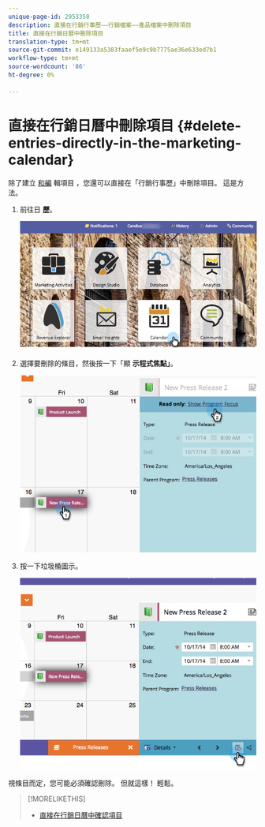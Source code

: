 ```yaml
---
unique-page-id: 2953358
description: 直接在行銷行事歷——行銷檔案——產品檔案中刪除項目
title: 直接在行銷日曆中刪除項目
translation-type: tm+mt
source-git-commit: e149133a5383faaef5e9c9b7775ae36e633ed7b1
workflow-type: tm+mt
source-wordcount: '86'
ht-degree: 0%

---
```



# 直接在行銷日曆中刪除項目 {#delete-entries-directly-in-the-marketing-calendar}

除了建立 [和編](create-entries-directly-in-the-marketing-calendar.md) 輯項目 [](edit-entries-directly-in-the-marketing-calendar.md) ，您還可以直接在「行銷行事歷」中刪除項目。 這是方法。

1. 前往日 **歷**。

   ![](assets/2017-05-10-15-30-47-4.png)

1. 選擇要刪除的條目，然後按一下「顯 **示程式焦點」**。

   ![](assets/image2014-10-20-13-3a20-3a33.png)

1. 按一下垃圾桶圖示。

   ![](assets/image2014-10-20-13-3a20-3a42.png)

視條目而定，您可能必須確認刪除。 但就這樣！ 輕鬆。

>[!MORELIKETHIS]
>
>* [直接在行銷日曆中確認項目](confirm-entries-directly-in-the-marketing-calendar.md)

>



